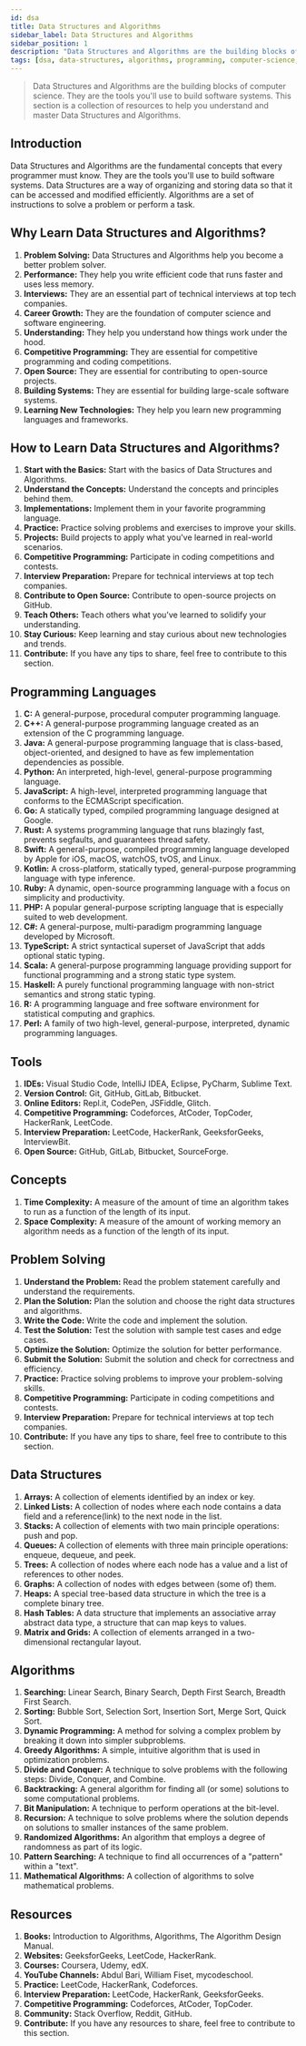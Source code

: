 ```yaml
---
id: dsa
title: Data Structures and Algorithms
sidebar_label: Data Structures and Algorithms
sidebar_position: 1
description: "Data Structures and Algorithms are the building blocks of computer science. They are the tools you'll use to build software systems. This section is a collection of resources to help you understand and master Data Structures and Algorithms."
tags: [dsa, data-structures, algorithms, programming, computer-science, software-engineering, competitive-programming, interview-preparation, open-source, learning, teaching, problem-solving, performance, career-growth, understanding, competitive-programming, coding-competitions, open-source, building-systems, learning-new-technologies, programming-languages, tools, concepts, problem-solving, data-structures, algorithms, resources, books, websites, courses, youtube-channels, practice, interview-preparation, competitive-programming, community, contribute]
---
```


> Data Structures and Algorithms are the building blocks of computer science. They are the tools you'll use to build software systems. This section is a collection of resources to help you understand and master Data Structures and Algorithms.

## Introduction

Data Structures and Algorithms are the fundamental concepts that every programmer must know. They are the tools you'll use to build software systems. Data Structures are a way of organizing and storing data so that it can be accessed and modified efficiently. Algorithms are a set of instructions to solve a problem or perform a task.

## Why Learn Data Structures and Algorithms?

1. **Problem Solving:** Data Structures and Algorithms help you become a better problem solver.
2. **Performance:** They help you write efficient code that runs faster and uses less memory.
3. **Interviews:** They are an essential part of technical interviews at top tech companies.
4. **Career Growth:** They are the foundation of computer science and software engineering.
5. **Understanding:** They help you understand how things work under the hood.
6. **Competitive Programming:** They are essential for competitive programming and coding competitions.
7. **Open Source:** They are essential for contributing to open-source projects.
8. **Building Systems:** They are essential for building large-scale software systems.
9. **Learning New Technologies:** They help you learn new programming languages and frameworks.

## How to Learn Data Structures and Algorithms?

1. **Start with the Basics:** Start with the basics of Data Structures and Algorithms.
2. **Understand the Concepts:** Understand the concepts and principles behind them.
3. **Implementations:** Implement them in your favorite programming language.
4. **Practice:** Practice solving problems and exercises to improve your skills.
5. **Projects:** Build projects to apply what you've learned in real-world scenarios.
6. **Competitive Programming:** Participate in coding competitions and contests.
7. **Interview Preparation:** Prepare for technical interviews at top tech companies.
8. **Contribute to Open Source:** Contribute to open-source projects on GitHub.
9. **Teach Others:** Teach others what you've learned to solidify your understanding.
10. **Stay Curious:** Keep learning and stay curious about new technologies and trends.
11. **Contribute:** If you have any tips to share, feel free to contribute to this section.

## Programming Languages

1. **C:** A general-purpose, procedural computer programming language.
2. **C++:** A general-purpose programming language created as an extension of the C programming language.
3. **Java:** A general-purpose programming language that is class-based, object-oriented, and designed to have as few implementation dependencies as possible.
4. **Python:** An interpreted, high-level, general-purpose programming language.
5. **JavaScript:** A high-level, interpreted programming language that conforms to the ECMAScript specification.
6. **Go:** A statically typed, compiled programming language designed at Google.
7. **Rust:** A systems programming language that runs blazingly fast, prevents segfaults, and guarantees thread safety.
8. **Swift:** A general-purpose, compiled programming language developed by Apple for iOS, macOS, watchOS, tvOS, and Linux.
9. **Kotlin:** A cross-platform, statically typed, general-purpose programming language with type inference.
10. **Ruby:** A dynamic, open-source programming language with a focus on simplicity and productivity.
11. **PHP:** A popular general-purpose scripting language that is especially suited to web development.
12. **C#:** A general-purpose, multi-paradigm programming language developed by Microsoft.
13. **TypeScript:** A strict syntactical superset of JavaScript that adds optional static typing.
14. **Scala:** A general-purpose programming language providing support for functional programming and a strong static type system.
15. **Haskell:** A purely functional programming language with non-strict semantics and strong static typing.
16. **R:** A programming language and free software environment for statistical computing and graphics.
17. **Perl:** A family of two high-level, general-purpose, interpreted, dynamic programming languages.

## Tools

1. **IDEs:** Visual Studio Code, IntelliJ IDEA, Eclipse, PyCharm, Sublime Text.
2. **Version Control:** Git, GitHub, GitLab, Bitbucket.
3. **Online Editors:** Repl.it, CodePen, JSFiddle, Glitch.
4. **Competitive Programming:** Codeforces, AtCoder, TopCoder, HackerRank, LeetCode.
5. **Interview Preparation:** LeetCode, HackerRank, GeeksforGeeks, InterviewBit.
6. **Open Source:** GitHub, GitLab, Bitbucket, SourceForge.
   
## Concepts

1. **Time Complexity:** A measure of the amount of time an algorithm takes to run as a function of the length of its input.
2. **Space Complexity:** A measure of the amount of working memory an algorithm needs as a function of the length of its input.

## Problem Solving

1. **Understand the Problem:** Read the problem statement carefully and understand the requirements.
2. **Plan the Solution:** Plan the solution and choose the right data structures and algorithms.
3. **Write the Code:** Write the code and implement the solution.
4. **Test the Solution:** Test the solution with sample test cases and edge cases.
5. **Optimize the Solution:** Optimize the solution for better performance.
6. **Submit the Solution:** Submit the solution and check for correctness and efficiency.
7. **Practice:** Practice solving problems to improve your problem-solving skills.
8. **Competitive Programming:** Participate in coding competitions and contests.
9. **Interview Preparation:** Prepare for technical interviews at top tech companies.
10. **Contribute:** If you have any tips to share, feel free to contribute to this section.

## Data Structures

1. **Arrays:** A collection of elements identified by an index or key.
2. **Linked Lists:** A collection of nodes where each node contains a data field and a reference(link) to the next node in the list.
3. **Stacks:** A collection of elements with two main principle operations: push and pop.
4. **Queues:** A collection of elements with three main principle operations: enqueue, dequeue, and peek.
5. **Trees:** A collection of nodes where each node has a value and a list of references to other nodes.
6. **Graphs:** A collection of nodes with edges between (some of) them.
7. **Heaps:** A special tree-based data structure in which the tree is a complete binary tree.
8. **Hash Tables:** A data structure that implements an associative array abstract data type, a structure that can map keys to values.
9. **Matrix and Grids:** A collection of elements arranged in a two-dimensional rectangular layout.


## Algorithms

1. **Searching:** Linear Search, Binary Search, Depth First Search, Breadth First Search.
2. **Sorting:** Bubble Sort, Selection Sort, Insertion Sort, Merge Sort, Quick Sort.
3. **Dynamic Programming:** A method for solving a complex problem by breaking it down into simpler subproblems.
4. **Greedy Algorithms:** A simple, intuitive algorithm that is used in optimization problems.
5. **Divide and Conquer:** A technique to solve problems with the following steps: Divide, Conquer, and Combine.
6. **Backtracking:** A general algorithm for finding all (or some) solutions to some computational problems.
7. **Bit Manipulation:** A technique to perform operations at the bit-level.
8. **Recursion:** A technique to solve problems where the solution depends on solutions to smaller instances of the same problem.
9. **Randomized Algorithms:** An algorithm that employs a degree of randomness as part of its logic.
10. **Pattern Searching:** A technique to find all occurrences of a "pattern" within a "text".
11. **Mathematical Algorithms:** A collection of algorithms to solve mathematical problems.

## Resources

1. **Books:** Introduction to Algorithms, Algorithms, The Algorithm Design Manual.
2. **Websites:** GeeksforGeeks, LeetCode, HackerRank.
3. **Courses:** Coursera, Udemy, edX.
4. **YouTube Channels:** Abdul Bari, William Fiset, mycodeschool.
5. **Practice:** LeetCode, HackerRank, Codeforces.
6. **Interview Preparation:** LeetCode, HackerRank, GeeksforGeeks.
7. **Competitive Programming:** Codeforces, AtCoder, TopCoder.
8. **Community:** Stack Overflow, Reddit, GitHub.   
9. **Contribute:** If you have any resources to share, feel free to contribute to this section.